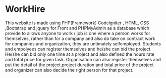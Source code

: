 # WorkHire
This website is made using PHP(Framework) Codeigniter , HTML,
CSS ,Bootstrap and jquery for Front and PHPMyAdmin as a database
which provide to allows anyone to work / job is one where a person
works for themselves, rather than for a company and also do take on
contract work for companies and organization, they are untimately selfemployed.
Students and empolyees can register themselves and he/she can bid the project.
He/she can bid only one time at a project and also defined the hours rate and total price for given task.
Organisation can also register themselves and put the detail of the project,project duration and total price of the project and organizer can also decide the right person for that project.
